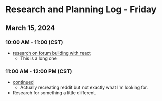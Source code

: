 # Research and Planning Log - Friday

## March 15, 2024

### 10:00 AM - 11:00 (CST)

- [research on forum building with react](thttps://www.youtube.com/live/O0AhmAVzOo4?si=cPsUmNIxcu9Vie2u)
  - This is a long one

### 11:00 AM - 12:00 PM (CST)

- [continued](thttps://www.youtube.com/live/O0AhmAVzOo4?si=cPsUmNIxcu9Vie2u)
  - Actually recreating reddit but not exactly what I'm looking for.
- Research for something a little different.
